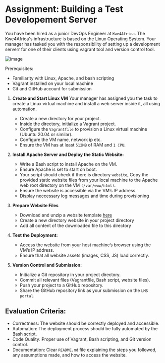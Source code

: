 # Assignment: Building a Test Developement Server
You have been hired as a junior DevOps Engineer at `Kwe4Africa`. The Kwe4Africa's infrastructure is based on the Linux Operating System. Your manager has tasked you with the responsibility of setting up a development serverr for one of their clients using vagrant tool and version control tool.

![image](https://github.com/user-attachments/assets/e1d1d470-389b-41ef-b745-147d2d1214da)

Prerequisites:
* Familiarity with Linux, Apache, and bash scripting
* Vagrant installed on your local machine
* Git and GitHub account for submission


1.  **Create and Start Linux VM**
   Your manager has assigned you the task to create a Linux virtual machine and install a web server inside it, all using automation.
    -  Create a new directory for your project.
    -  Inside the directory, initialize a Vagrant project.
    -  Configure the `Vagrantfile` to provision a Linux virtual machine (Ubuntu 20.04 or similar).
    -  Configure the VM name, network ip etc.
    -  Ensure the VM has at least `512MB` of RAM and `1 CPU`.

2.  **Install Apache Server and Deploy the Static Website:**
    - Write a Bash script to install Apache on the VM.
    - Ensure Apache is set to start on boot.
    - Your script should check if there is directory `website`, Copy the provided static website files from your local machine to the Apache web root directory on the VM `(/var/www/html)`.
    - Ensure the website is accessible via the VM’s IP address.
    - Display neccessary log messages and time during provisioning

3. **Prepare Website Files**
    - Download and unzip a website template [here](https://www.tooplate.com/view/2119-gymso-fitness)
    - Create a new directory website in your project directory
    - Add all content of the downloaded file to this directory

4. **Test the Deployment:**
   - Access the website from your host machine’s browser using the VM’s IP address.
   - Ensure that all website assets (images, CSS, JS) load correctly.

5. **Version Control and Submission:**
   - Initialize a Git repository in your project directory.
   - Commit all relevant files (Vagrantfile, Bash script, website files).
   - Push your project to a GitHub repository.
   - Share the GitHub repository link as your submission on the `LMS portal`.

## Evaluation Criteria:
* Correctness: The website should be correctly deployed and accessible.
* Automation: The deployment process should be fully automated by the Bash script.
* Code Quality: Proper use of Vagrant, Bash scripting, and Git version control.
* Documentation: Clear `README.md` file explaining the steps you followed, any assumptions made, and how to access the website.

